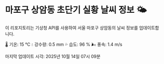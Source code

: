 
# 마포구 상암동 초단기 실황 날씨 정보 🌤️

이 리포지토리는 기상청 API를 사용하여 서울 마포구 상암동의 날씨 정보를 업데이트합니다. 

🌡️ 기온: 15 ℃
💧 강수량: 0.5 mm
💦 습도: 96 %
🌬️ 풍속: 1.4 m/s

마지막 업데이트 시각: 2025년 10월 14일 07시 09분    
